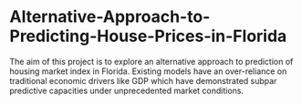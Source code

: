 # Alternative-Approach-to-Predicting-House-Prices-in-Florida
The aim of this project is to explore an alternative approach to prediction of housing market index in Florida. Existing models have an over-reliance on traditional economic drivers like GDP which have demonstrated subpar predictive capacities under unprecedented market conditions.    
